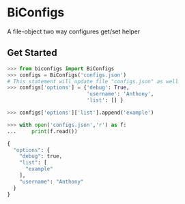# BiConfigs
A file-object two way configures get/set helper

## Get Started
```python
>>> from biconfigs import BiConfigs
>>> configs = BiConfigs('configs.json')
# This statement will update file "configs.json" as well
>>> configs['options'] = {'debug': True,
                          'username': 'Anthony',
                          'list': [] }

>>> configs['options']['list'].append('example')

>>> with open('configs.json','r') as f:
...     print(f.read())

{
  "options": {
    "debug": true,
    "list": [
      "example"
    ],
    "username": "Anthony"
  }
}
```
